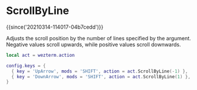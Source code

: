 # ScrollByLine

{{since('20210314-114017-04b7cedd')}}

Adjusts the scroll position by the number of lines specified by the argument.
Negative values scroll upwards, while positive values scroll downwards.

```lua
local act = wezterm.action

config.keys = {
  { key = 'UpArrow', mods = 'SHIFT', action = act.ScrollByLine(-1) },
  { key = 'DownArrow', mods = 'SHIFT', action = act.ScrollByLine(1) },
}
```

